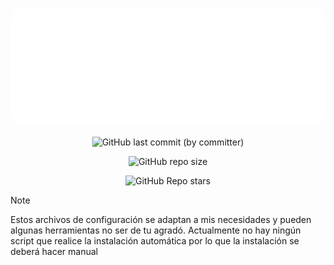 <div align="center">

<kbd style="background: none; border: none; box-shadow: none;"><img src="./dotfiles.svg" alt="DotFiles"  style="border-radius: 20px; " /></kbd>
</div>

<div align="Center">

![GitHub last commit (by committer)](https://img.shields.io/github/last-commit/Ruanmiga/Dotfiles?style=for-the-badge&logo=Git&logoColor=%23FFFFFF&label=%C3%9Altimo%20Commit&labelColor=212121&color=%23fcb7af)

![GitHub repo size](https://img.shields.io/github/repo-size/Ruanmiga/Dotfiles?style=for-the-badge&logo=googledrive&logoColor=%23ffffff&label=Tama%C3%B1o&labelColor=%23212121&color=%23b2e2f2)

![GitHub Repo stars](https://img.shields.io/github/stars/Ruanmiga/Dotfiles?style=for-the-badge&logo=andela&logoColor=%23ffffff&label=Estrellas&labelColor=%23212121&color=%23fdf9c4)

</div>

> [!NOTE]
> Estos archivos de configuración se adaptan a mis necesidades y pueden algunas herramientas no ser de tu agradó.
> Actualmente no hay ningún script que realice la instalación automática por lo que la instalación se deberá hacer manual

